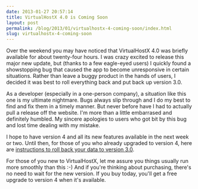 ```yaml
---
date: 2013-01-27 20:57:14
title: VirtualHostX 4.0 is Coming Soon
layout: post
permalink: /blog/2013/01/virtualhostx-4-coming-soon/index.html
slug: virtualhostx-4-coming-soon
---
```


Over the weekend you may have noticed that VirtualHostX 4.0 was briefly available for about twenty-four hours. I was crazy excited to release this major new update, but (thanks to a few eagle-eyed users) I quickly found a showstopping bug that caused the app to become unresponsive in certain situations. Rather than leave a buggy product in the hands of users, I decided it was best to roll everything back and put back up version 3.0.

As a developer (especially in a one-person company), a situation like this one is my ultimate nightmare. Bugs always slip through and I do my best to find and fix them in a timely manner. But never before have I had to actually pull a release off the website. I'm more than a little embarrased and definitely humbled. My sincere apologies to users who got bit by this bug and lost time dealing with my mistake.

I hope to have version 4 and all its new features available in the next week or two. Until then, for those of you who already upgraded to version 4, here are [instructions to roll back your data to version 3.0](http://support.clickontyler.com/a/36/downgrade-vhx3/).

For those of you new to VirtualHostX, let me assure you things usually run more smoothly than this :-) And if you're thinking about purchasing, there's no need to wait for the new version. If you buy today, you'll get a free upgrade to version 4 when it's available.